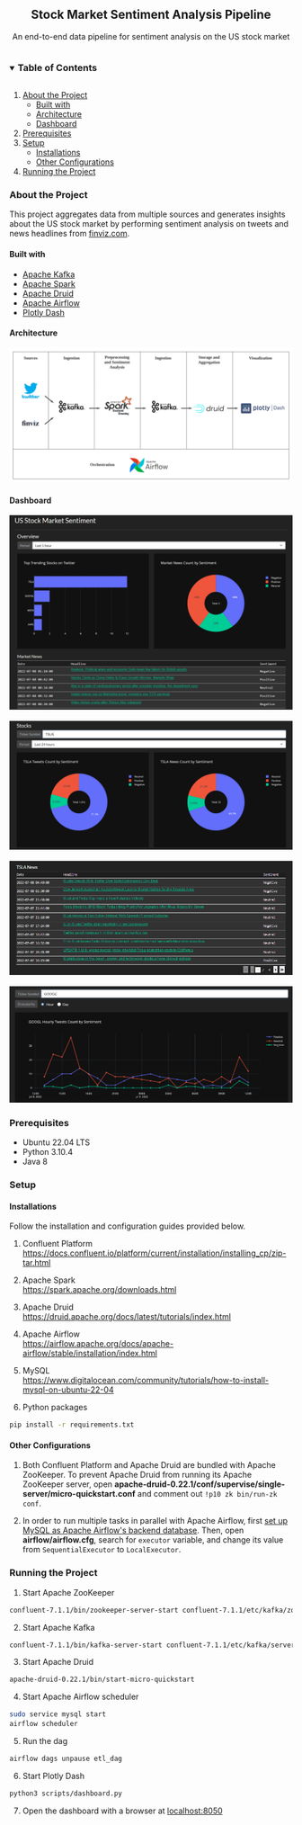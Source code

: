 <div align="center">
  <h2 align="center">Stock Market Sentiment Analysis Pipeline</h2>
  <p align="center">
    An end-to-end data pipeline for sentiment analysis on the US stock market
  </p>
</div>

<details open="open">
  <summary><h3 style="display: inline-block">Table of Contents</h3></summary>
  <ol>
    <li>
      <a href="#about-the-project">About the Project</a>
      <ul>
        <li>
          <a href="#built-with">Built with</a>
        </li>
        <li>
          <a href="#architecture">Architecture</a>
        </li>
        <li>
          <a href="#dashboard">Dashboard</a>
        </li>
      </ul>
    </li>
    <li>
      <a href="#prerequisites">Prerequisites</a>
    </li>
    <li>
      <a href="#setup">Setup</a>
      <ul>
        <li>
          <a href="#installations">Installations</a>
        </li>
        <li>
          <a href="#other-configurations">Other Configurations</a>
        </li>
      </ul>
    </li>
    <li>
      <a href="#running">Running the Project</a>
    </li>
  </ol>
</details>

<h3 id="about-the-project">About the Project</h3>

This project aggregates data from multiple sources and generates insights about the US stock market by performing sentiment analysis on tweets and news headlines from [finviz.com](https://finviz.com/).

<h4 id="built-with">Built with</h4>

* [Apache Kafka](https://kafka.apache.org/)
* [Apache Spark](https://spark.apache.org/)
* [Apache Druid](https://druid.apache.org/)
* [Apache Airflow](https://airflow.apache.org/)
* [Plotly Dash](https://plotly.com/dash/)

<h4 id="architecture">Architecture</h4>
<div align="center">
  <img src="images/architecture.png" alt="architecture">
</div>

<h4 id="dashboard">Dashboard</h4>
<div align="center">
  <img src="images/dashboard_1.png" alt="dashboard">
</div>
<br>
<div align="center">
  <img src="images/dashboard_2.png" alt="dashboard">
</div>
<br>
<div align="center">
  <img src="images/dashboard_3.png" alt="dashboard">
</div>
<br>
<div align="center">
  <img src="images/dashboard_4.png" alt="dashboard">
</div>

<h3 id="prerequisites">Prerequisites</h3>

* Ubuntu 22.04 LTS
* Python 3.10.4
* Java 8

<h3 id="setup">Setup</h3>

<h4 id="installations">Installations</h4>
Follow the installation and configuration guides provided below.

1. Confluent Platform
<br/>https://docs.confluent.io/platform/current/installation/installing_cp/zip-tar.html

2. Apache Spark
<br/>https://spark.apache.org/downloads.html

3. Apache Druid
<br/>https://druid.apache.org/docs/latest/tutorials/index.html

4. Apache Airflow
<br/>https://airflow.apache.org/docs/apache-airflow/stable/installation/index.html

5. MySQL
<br/>https://www.digitalocean.com/community/tutorials/how-to-install-mysql-on-ubuntu-22-04

6. Python packages
  ```sh
  pip install -r requirements.txt
  ```

<h4 id="other-configurations">Other Configurations</h4>

1. Both Confluent Platform and Apache Druid are bundled with Apache ZooKeeper. To prevent Apache Druid from running its Apache ZooKeeper server, open <b>apache-druid-0.22.1/conf/supervise/single-server/micro-quickstart.conf</b> and comment out `!p10 zk bin/run-zk conf`.

2. In order to run multiple tasks in parallel with Apache Airflow, first [set up MySQL as Apache Airflow's backend database](https://airflow.apache.org/docs/apache-airflow/stable/howto/set-up-database.html#setting-up-a-mysql-database). Then, open <b>airflow/airflow.cfg</b>, search for `executor` variable, and change its value from `SequentialExecutor` to `LocalExecutor`.

<h3 id="running">Running the Project</h3>

1. Start Apache ZooKeeper
  ```sh
  confluent-7.1.1/bin/zookeeper-server-start confluent-7.1.1/etc/kafka/zookeeper.properties
  ```

2. Start Apache Kafka
  ```sh
  confluent-7.1.1/bin/kafka-server-start confluent-7.1.1/etc/kafka/server.properties
  ```

3. Start Apache Druid
  ```sh
  apache-druid-0.22.1/bin/start-micro-quickstart
  ```

4. Start Apache Airflow scheduler
  ```sh
  sudo service mysql start
  airflow scheduler
  ```

5. Run the dag
  ```sh
  airflow dags unpause etl_dag
  ```

6. Start Plotly Dash
  ```sh
  python3 scripts/dashboard.py
  ```

7. Open the dashboard with a browser at [localhost:8050](http://localhost:8050)
